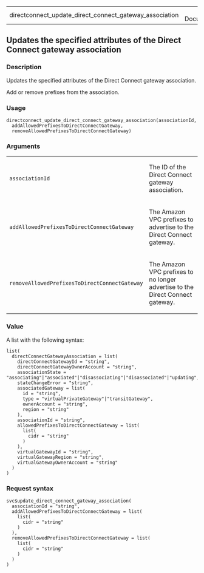 <table style="width: 100%;">
<tbody>
<tr class="odd">
<td>directconnect_update_direct_connect_gateway_association</td>
<td style="text-align: right;">R Documentation</td>
</tr>
</tbody>
</table>

## Updates the specified attributes of the Direct Connect gateway association

### Description

Updates the specified attributes of the Direct Connect gateway
association.

Add or remove prefixes from the association.

### Usage

    directconnect_update_direct_connect_gateway_association(associationId,
      addAllowedPrefixesToDirectConnectGateway,
      removeAllowedPrefixesToDirectConnectGateway)

### Arguments

<table>
<colgroup>
<col style="width: 35%" />
<col style="width: 65%" />
</colgroup>
<tbody>
<tr class="odd">
<td><code
id="directconnect_update_direct_connect_gateway_association_:_associationId">associationId</code></td>
<td><p>The ID of the Direct Connect gateway association.</p></td>
</tr>
<tr class="even">
<td><code
id="directconnect_update_direct_connect_gateway_association_:_addAllowedPrefixesToDirectConnectGateway">addAllowedPrefixesToDirectConnectGateway</code></td>
<td><p>The Amazon VPC prefixes to advertise to the Direct Connect
gateway.</p></td>
</tr>
<tr class="odd">
<td><code
id="directconnect_update_direct_connect_gateway_association_:_removeAllowedPrefixesToDirectConnectGateway">removeAllowedPrefixesToDirectConnectGateway</code></td>
<td><p>The Amazon VPC prefixes to no longer advertise to the Direct
Connect gateway.</p></td>
</tr>
</tbody>
</table>

### Value

A list with the following syntax:

    list(
      directConnectGatewayAssociation = list(
        directConnectGatewayId = "string",
        directConnectGatewayOwnerAccount = "string",
        associationState = "associating"|"associated"|"disassociating"|"disassociated"|"updating",
        stateChangeError = "string",
        associatedGateway = list(
          id = "string",
          type = "virtualPrivateGateway"|"transitGateway",
          ownerAccount = "string",
          region = "string"
        ),
        associationId = "string",
        allowedPrefixesToDirectConnectGateway = list(
          list(
            cidr = "string"
          )
        ),
        virtualGatewayId = "string",
        virtualGatewayRegion = "string",
        virtualGatewayOwnerAccount = "string"
      )
    )

### Request syntax

    svc$update_direct_connect_gateway_association(
      associationId = "string",
      addAllowedPrefixesToDirectConnectGateway = list(
        list(
          cidr = "string"
        )
      ),
      removeAllowedPrefixesToDirectConnectGateway = list(
        list(
          cidr = "string"
        )
      )
    )
